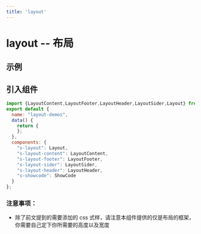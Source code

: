 ```yaml
---
title: 'layout'
---
```

# layout -- 布局
## 示例
<ClientOnly>
<layout-demos/>
</ClientOnly>


## 引入组件
```js
import {LayoutContent,LayoutFooter,LayoutHeader,LayoutSider,Layout} from "seed-ui-work";
export default {
  name: "layout-demos",
  data() {
    return {
    };
  },
  components: {
    "s-layout": Layout,
    "s-layout-content": LayoutContent,
    "s-layout-footer": LayoutFooter,
    "s-layout-sider": LayoutSider,
    "s-layout-header": LayoutHeader,
    "s-showcode": ShowCode
  }
};
```

### 注意事项：
* 除了前文提到的需要添加的 css 式样，请注意本组件提供的仅是布局的框架，你需要自己定下你所需要的高度以及宽度